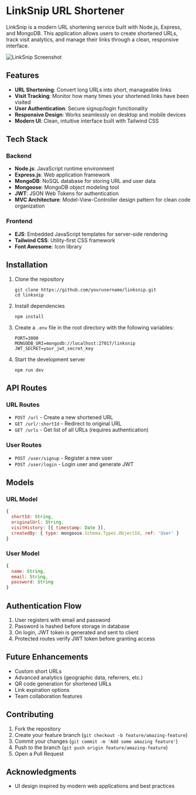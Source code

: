 # LinkSnip URL Shortener

LinkSnip is a modern URL shortening service built with Node.js, Express, and MongoDB. This application allows users to create shortened URLs, track visit analytics, and manage their links through a clean, responsive interface.

![LinkSnip Screenshot](https://placeholder-image.com/linksnip-screenshot.png)

## Features

- **URL Shortening**: Convert long URLs into short, manageable links
- **Visit Tracking**: Monitor how many times your shortened links have been visited
- **User Authentication**: Secure signup/login functionality
- **Responsive Design**: Works seamlessly on desktop and mobile devices
- **Modern UI**: Clean, intuitive interface built with Tailwind CSS

## Tech Stack

### Backend
- **Node.js**: JavaScript runtime environment
- **Express.js**: Web application framework
- **MongoDB**: NoSQL database for storing URL and user data
- **Mongoose**: MongoDB object modeling tool
- **JWT**: JSON Web Tokens for authentication
- **MVC Architecture**: Model-View-Controller design pattern for clean code organization

### Frontend
- **EJS**: Embedded JavaScript templates for server-side rendering
- **Tailwind CSS**: Utility-first CSS framework
- **Font Awesome**: Icon library

## Installation

1. Clone the repository
   ```
   git clone https://github.com/yourusername/linksnip.git
   cd linksnip
   ```

2. Install dependencies
   ```
   npm install
   ```

3. Create a `.env` file in the root directory with the following variables:
   ```
   PORT=3000
   MONGODB_URI=mongodb://localhost:27017/linksnip
   JWT_SECRET=your_jwt_secret_key
   ```

4. Start the development server
   ```
   npm run dev
   ```

## API Routes

### URL Routes
- `POST /url` - Create a new shortened URL
- `GET /url/:shortId` - Redirect to original URL
- `GET /urls` - Get list of all URLs (requires authentication)

### User Routes
- `POST /user/signup` - Register a new user
- `POST /user/login` - Login user and generate JWT

## Models

### URL Model
```javascript
{
  shortId: String,
  originalUrl: String,
  visitHistory: [{ timestamp: Date }],
  createdBy: { type: mongoose.Schema.Types.ObjectId, ref: 'User' }
}
```

### User Model
```javascript
{
  name: String,
  email: String,
  password: String
}
```

## Authentication Flow

1. User registers with email and password
2. Password is hashed before storage in database
3. On login, JWT token is generated and sent to client
4. Protected routes verify JWT token before granting access

## Future Enhancements

- Custom short URLs
- Advanced analytics (geographic data, referrers, etc.)
- QR code generation for shortened URLs
- Link expiration options
- Team collaboration features

## Contributing

1. Fork the repository
2. Create your feature branch (`git checkout -b feature/amazing-feature`)
3. Commit your changes (`git commit -m 'Add some amazing feature'`)
4. Push to the branch (`git push origin feature/amazing-feature`)
5. Open a Pull Request


## Acknowledgments

- UI design inspired by modern web applications and best practices